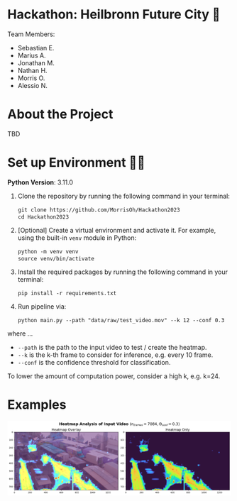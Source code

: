 # Hackathon: Heilbronn Future City 🚀

Team Members:
- Sebastian E.
- Marius A.
- Jonathan M.
- Nathan H.
- Morris O.
- Alessio N.

# About the Project 
TBD

# Set up Environment 👨🏽‍
**Python Version**: 3.11.0

1. Clone the repository by running the following command in your terminal:

   ```
   git clone https://github.com/MorrisOh/Hackathon2023
   cd Hackathon2023
   ```


2. [Optional] Create a virtual environment and activate it. For example, using the built-in `venv` module in Python:
   ```
   python -m venv venv
   source venv/bin/activate
   ```

3. Install the required packages by running the following command in your terminal:

   ```
   pip install -r requirements.txt
   ```
4. Run pipeline via:

   ```
   python main.py --path "data/raw/test_video.mov" --k 12 --conf 0.3
   ```
where ...
- `--path` is the path to the input video to test / create the heatmap.
- `--k` is the k-th frame to consider for inference, e.g. every 10 frame.
- `--conf` is the confidence threshold for classification.  

To lower the amount of computation power, consider a high k, e.g. k=24.


# Examples 
![Example](assets/readme/heatmap_example2.png)
